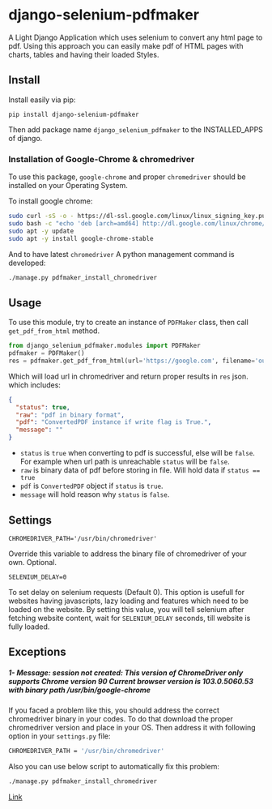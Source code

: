 # django-selenium-pdfmaker
A Light Django Application which uses selenium to convert any html page to pdf. Using this approach you can easily make pdf of HTML pages with charts, tables and having their loaded Styles.


## Install

Install easily via pip:

```
pip install django-selenium-pdfmaker
```

Then add package name `django_selenium_pdfmaker` to the INSTALLED_APPS of django.

### Installation of Google-Chrome & chromedriver

To use this package, `google-chrome` and proper `chromedriver` should be installed on your Operating System.

To install google chrome:

```bash
sudo curl -sS -o - https://dl-ssl.google.com/linux/linux_signing_key.pub | sudo apt-key add 
sudo bash -c "echo 'deb [arch=amd64] http://dl.google.com/linux/chrome/deb/ stable main' >> /etc/apt/sources.list.d/google-chrome.list" 
sudo apt -y update 
sudo apt -y install google-chrome-stable 
```

And to have latest `chromedriver` A python management command is developed:

```bash
./manage.py pdfmaker_install_chromedriver
```

## Usage

To use this module, try to create an instance of `PDFMaker` class, then call `get_pdf_from_html` method.

```python
from django_selenium_pdfmaker.modules import PDFMaker
pdfmaker = PDFMaker()
res = pdfmaker.get_pdf_from_html(url='https://google.com', filename='output', write=True)
```

Which will load url in chromedriver and return proper results in `res` json. which includes:

```json
{
  "status": true,
  "raw": "pdf in binary format",
  "pdf": "ConvertedPDF instance if write flag is True.",
  "message": ""
}
```

- `status` is `true` when converting to pdf is successful, else will be `false`.
For example when url path is unreachable `status` will be `false`.
- `raw` is binary data of pdf before storing in file. Will hold data if `status == true`
- `pdf` is `ConvertedPDF` object if `status` is `true`.
- `message` will hold reason why `status` is `false`.

## Settings

```
CHROMEDRIVER_PATH='/usr/bin/chromedriver'
```
Override this variable to address the binary file of chromedriver of your own. Optional.

```
SELENIUM_DELAY=0
```
To set delay on selenium requests (Default 0). This option is usefull for websites having javascripts, lazy loading and features which need to be loaded on the website. By setting this value, you will tell selenium after fetching website content, wait for `SELENIUM_DELAY` seconds, till website is fully loaded.

## Exceptions

##### 1- Message: session not created: This version of ChromeDriver only supports Chrome version 90 Current browser version is 103.0.5060.53 with binary path /usr/bin/google-chrome
If you faced a problem like this, you should address the correct chromedriver binary in your codes.
To do that download the proper chromedriver version and place in your OS. Then address it with following option in
your `settings.py` file:

```bash
CHROMEDRIVER_PATH = '/usr/bin/chromedriver'
```

Also you can use below script to automatically fix this problem:

```bash
./manage.py pdfmaker_install_chromedriver
```

[Link](https://github.com/Execut3/django-selenium-pdfmaker/issues/4)
